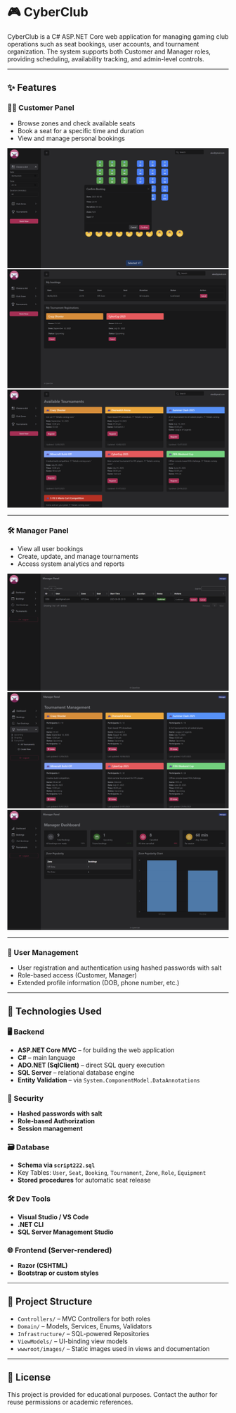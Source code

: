 # 🎮 CyberClub

CyberClub is a C# ASP.NET Core web application for managing gaming club operations such as seat bookings, user accounts, and tournament organization. The system supports both Customer and Manager roles, providing scheduling, availability tracking, and admin-level controls.

---

## ✨ Features

### 🧑‍💻 Customer Panel
- Browse zones and check available seats
- Book a seat for a specific time and duration
- View and manage personal bookings

![Customer Panel](CyberClub/CyberClub/wwwroot/images/CustomerPanel.png)
![My Bookings](CyberClub/CyberClub/wwwroot/images/MyBookingsCustomer.png)
![Tournaments View (Customer)](CyberClub/CyberClub/wwwroot/images/TournamentCustomer.png)

---

### 🛠 Manager Panel
- View all user bookings
- Create, update, and manage tournaments
- Access system analytics and reports

![Booking Management](CyberClub/CyberClub/wwwroot/images/ManagerPanelOfBooking.png)
![Tournament Management](CyberClub/CyberClub/wwwroot/images/ManagerTournament.png)
![Analytics View](CyberClub/CyberClub/wwwroot/images/Analytics.png)

---

### 🔐 User Management
- User registration and authentication using hashed passwords with salt
- Role-based access (Customer, Manager)
- Extended profile information (DOB, phone number, etc.)

---

## 🧰 Technologies Used

### 🖥 Backend
- **ASP.NET Core MVC** – for building the web application
- **C#** – main language
- **ADO.NET (SqlClient)** – direct SQL query execution
- **SQL Server** – relational database engine
- **Entity Validation** – via `System.ComponentModel.DataAnnotations`

### 🔐 Security
- **Hashed passwords with salt**
- **Role-based Authorization**
- **Session management**

### 🗃 Database
- **Schema via `script222.sql`**
- Key Tables: `User`, `Seat`, `Booking`, `Tournament`, `Zone`, `Role`, `Equipment`
- **Stored procedures** for automatic seat release

### 🛠 Dev Tools
- **Visual Studio / VS Code**
- **.NET CLI**
- **SQL Server Management Studio**

### 🌐 Frontend (Server-rendered)
- **Razor (CSHTML)**
- **Bootstrap or custom styles**

---

## 📂 Project Structure

- `Controllers/` – MVC Controllers for both roles
- `Domain/` – Models, Services, Enums, Validators
- `Infrastructure/` – SQL-powered Repositories
- `ViewModels/` – UI-binding view models
- `wwwroot/images/` – Static images used in views and documentation

---

## 📜 License

This project is provided for educational purposes. Contact the author for reuse permissions or academic references.
